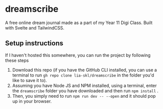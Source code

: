 # dreamscribe

A free online dream journal made as a part of my Year 11 Digi Class. Built with Svelte and TailwindCSS.

## Setup instructions

If I haven't hosted this somewhere, you can run the project by following these steps

1. Download this repo (if you have the GitHub CLI installed, you can use a terminal to run `gh repo clone lia-skl/dreamscribe` in the folder you'd like to save it to).
2. Assuming you have Node JS and NPM installed, using a terminal, enter the `dreamscribe` folder you have downloaded and then run `npm install` .
3. Then, you simply need to run `npm run dev -- --open` and it should pop up in your browser.

